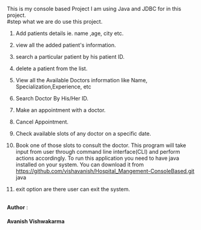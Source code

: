 This is my console based Project 
I am using Java and JDBC for  in this project.
<br>
#step what we are do use this project.
1. Add patients details ie. name ,age, city etc.<br>
2. view all the added patient's information.<br>
3. search a particular patient by his patient ID.<br>
4. delete a patient from the list.<br>
5. View all the Available Doctors information like Name, Specialization,Experience, etc
6. Search Doctor By His/Her ID.<br>
7. Make an appointment with a doctor.<br>
8. Cancel Appointment.<br>

9. Check available slots of any doctor on a specific date.<br>
10. Book one of those slots to consult the doctor.
This program will take input from user through command line interface(CLI) and perform actions accordingly.
To run this application you need to have java installed on your system. You can download it from
https://github.com/vishavanish/Hospital_Mangement-ConsoleBased.git
java<br>
11. exit option are there user can exit the system.

<br>
<b>Author</b> : <h4>Avanish Vishwakarma </h4>


